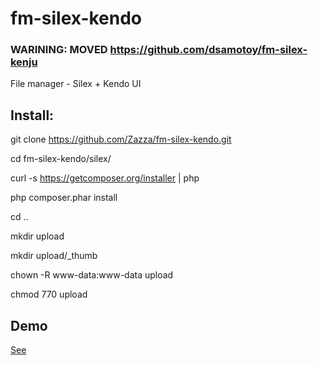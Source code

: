 fm-silex-kendo
==============

### WARINING: MOVED https://github.com/dsamotoy/fm-silex-kenju

File manager - Silex + Kendo UI

## Install:

git clone https://github.com/Zazza/fm-silex-kendo.git

cd fm-silex-kendo/silex/

curl -s https://getcomposer.org/installer | php

php composer.phar install

cd ..

mkdir upload

mkdir upload/_thumb

chown -R www-data:www-data upload 

chmod 770 upload

## Demo

[See](http://tushkan.com/demo/fmlight/)

